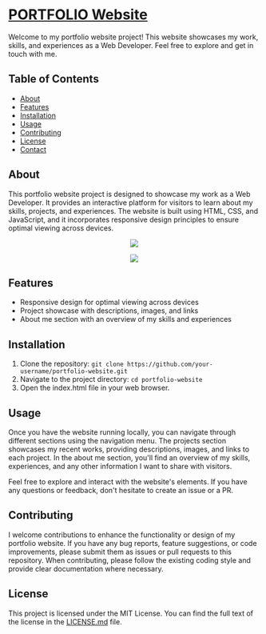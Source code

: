 # [PORTFOLIO Website](https://www.elbaymalik.site)


Welcome to my portfolio website project! This website showcases my work, skills, and experiences as a Web Developer. Feel free to explore and get in touch with me.

## Table of Contents
- [About](#about)
- [Features](#features)
- [Installation](#installation)
- [Usage](#usage)
- [Contributing](#contributing)
- [License](#license)
- [Contact](#contact)

## About
This portfolio website project is designed to showcase my work as a Web Developer. It provides an interactive platform for visitors to learn about my skills, projects, and experiences. The website is built using HTML, CSS, and JavaScript, and it incorporates responsive design principles to ensure optimal viewing across devices.

<p align="center">
    <img src="https://github.com/EleoXDA/portfolio/assets/27622683/3cf999d9-fd07-425a-a566-6f40298b2aae">
</p>
<p align="center">
    <img src="https://github.com/EleoXDA/portfolio/assets/27622683/9dfe5002-a8f6-4e23-b09f-5ceeba756552">
</p>

## Features
- Responsive design for optimal viewing across devices
- Project showcase with descriptions, images, and links
- About me section with an overview of my skills and experiences

## Installation
1. Clone the repository: `git clone https://github.com/your-username/portfolio-website.git`
2. Navigate to the project directory: `cd portfolio-website`
3. Open the index.html file in your web browser.

## Usage
Once you have the website running locally, you can navigate through different sections using the navigation menu. The projects section showcases my recent works, providing descriptions, images, and links to each project. In the about me section, you'll find an overview of my skills, experiences, and any other information I want to share with visitors.

Feel free to explore and interact with the website's elements. If you have any questions or feedback, don't hesitate to create an issue or a PR.

## Contributing
I welcome contributions to enhance the functionality or design of my portfolio website. If you have any bug reports, feature suggestions, or code improvements, please submit them as issues or pull requests to this repository. When contributing, please follow the existing coding style and provide clear documentation where necessary.

## License
This project is licensed under the MIT License. You can find the full text of the license in the [LICENSE.md](LICENSE.md) file.
